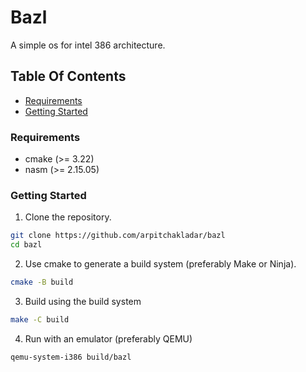 # Bazl
A simple os for intel 386 architecture.

## Table Of Contents
- [Requirements](#requirements)
- [Getting Started](#getting-started)

### Requirements
- cmake (>= 3.22)
- nasm (>= 2.15.05)

### Getting Started
1. Clone the repository.
```sh
git clone https://github.com/arpitchakladar/bazl
cd bazl
```
2. Use cmake to generate a build system (preferably Make or Ninja).
```sh
cmake -B build
```
3. Build using the build system
```sh
make -C build
```
4. Run with an emulator (preferably QEMU)
```sh
qemu-system-i386 build/bazl
```
